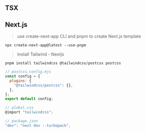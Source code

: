 ## TSX

## Next.js
> use create-next-app CLI and pnpm to create Next.js template

`npx create-next-app@latest --use-pnpm`

> Install Tailwind - Nextjs

`pnpm install tailwindcss @tailwindcss/postcss postcss`

```js
// postcss.config.mjs
const config = {
  plugins: {
    "@tailwindcss/postcss": {},
  },
};
export default config;

// global.css
@import "tailwindcss";

// package.json
"dev": "next dev --turbopack",
```
